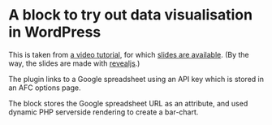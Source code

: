 # A block to try out data visualisation in WordPress

This is taken from [a video tutorial](https://www.youtube.com/watch?v=DzN5Wqtq5h8), for which [slides are available](https://talks.jhalabi.com/datavis/#/10). (By the way, the slides are made with [revealjs](https://revealjs.com/).)

The plugin links to a Google spreadsheet using an API key which is stored in an AFC options page.

The block stores the Google spreadsheet URL as an attribute, and used dynamic PHP serverside rendering to create a bar-chart.
